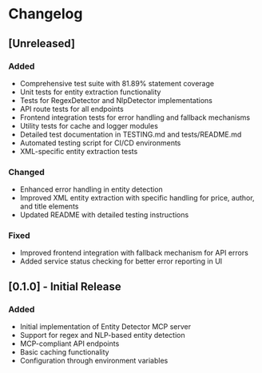 # Changelog

## [Unreleased]

### Added
- Comprehensive test suite with 81.89% statement coverage
- Unit tests for entity extraction functionality
- Tests for RegexDetector and NlpDetector implementations
- API route tests for all endpoints
- Frontend integration tests for error handling and fallback mechanisms
- Utility tests for cache and logger modules
- Detailed test documentation in TESTING.md and tests/README.md
- Automated testing script for CI/CD environments
- XML-specific entity extraction tests

### Changed
- Enhanced error handling in entity detection
- Improved XML entity extraction with specific handling for price, author, and title elements
- Updated README with detailed testing instructions

### Fixed
- Improved frontend integration with fallback mechanism for API errors
- Added service status checking for better error reporting in UI

## [0.1.0] - Initial Release

### Added
- Initial implementation of Entity Detector MCP server
- Support for regex and NLP-based entity detection
- MCP-compliant API endpoints
- Basic caching functionality
- Configuration through environment variables